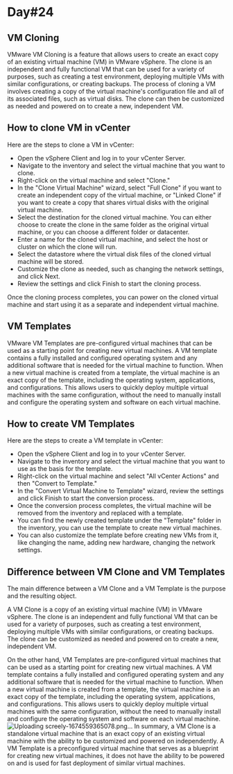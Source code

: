 # Day#24

## VM Cloning
VMware VM Cloning is a feature that allows users to create an exact copy of an existing virtual machine (VM) in VMware vSphere. The clone is an independent and fully functional VM that can be used for a variety of purposes, such as creating a test environment, deploying multiple VMs with similar configurations, or creating backups. The process of cloning a VM involves creating a copy of the virtual machine's configuration file and all of its associated files, such as virtual disks. The clone can then be customized as needed and powered on to create a new, independent VM.

## How to clone VM in vCenter
Here are the steps to clone a VM in vCenter:

+ Open the vSphere Client and log in to your vCenter Server.
+ Navigate to the inventory and select the virtual machine that you want to clone.
+ Right-click on the virtual machine and select "Clone."
+ In the "Clone Virtual Machine" wizard, select "Full Clone" if you want to create an independent copy of the virtual machine, or "Linked Clone" if you want to create a copy that shares virtual disks with the original virtual machine.
+ Select the destination for the cloned virtual machine. You can either choose to create the clone in the same folder as the original virtual machine, or you can choose a different folder or datacenter.
+ Enter a name for the cloned virtual machine, and select the host or cluster on which the clone will run.
+ Select the datastore where the virtual disk files of the cloned virtual machine will be stored.
+ Customize the clone as needed, such as changing the network settings, and click Next.
+ Review the settings and click Finish to start the cloning process.

Once the cloning process completes, you can power on the cloned virtual machine and start using it as a separate and independent virtual machine.

## VM Templates
VMware VM Templates are pre-configured virtual machines that can be used as a starting point for creating new virtual machines. A VM template contains a fully installed and configured operating system and any additional software that is needed for the virtual machine to function. When a new virtual machine is created from a template, the virtual machine is an exact copy of the template, including the operating system, applications, and configurations. This allows users to quickly deploy multiple virtual machines with the same configuration, without the need to manually install and configure the operating system and software on each virtual machine.

## How to create VM Templates
Here are the steps to create a VM template in vCenter:

+ Open the vSphere Client and log in to your vCenter Server.
+ Navigate to the inventory and select the virtual machine that you want to use as the basis for the template.
+ Right-click on the virtual machine and select "All vCenter Actions" and then "Convert to Template."
+ In the "Convert Virtual Machine to Template" wizard, review the settings and click Finish to start the conversion process.
+ Once the conversion process completes, the virtual machine will be removed from the inventory and replaced with a template.
+ You can find the newly created template under the "Template" folder in the inventory, you can use the template to create new virtual machines.
+ You can also customize the template before creating new VMs from it, like changing the name, adding new hardware, changing the network settings.

## Difference between VM Clone and VM Templates
The main difference between a VM Clone and a VM Template is the purpose and the resulting object.

A VM Clone is a copy of an existing virtual machine (VM) in VMware vSphere. The clone is an independent and fully functional VM that can be used for a variety of purposes, such as creating a test environment, deploying multiple VMs with similar configurations, or creating backups. The clone can be customized as needed and powered on to create a new, independent VM.

On the other hand, VM Templates are pre-configured virtual machines that can be used as a starting point for creating new virtual machines. A VM template contains a fully installed and configured operating system and any additional software that is needed for the virtual machine to function. When a new virtual machine is created from a template, the virtual machine is an exact copy of the template, including the operating system, applications, and configurations. This allows users to quickly deploy multiple virtual machines with the same configuration, without the need to manually install and configure the operating system and software on each virtual machine.
![Uploading screely-1674559365078.png…]()
In summary, a VM Clone is a standalone virtual machine that is an exact copy of an existing virtual machine with the ability to be customized and powered on independently. A VM Template is a preconfigured virtual machine that serves as a blueprint for creating new virtual machines, it does not have the ability to be powered on and is used for fast deployment of similar virtual machines.

